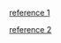 [reference 1](https://lists.apache.org/thread/1mszxrvp90y01xob56yp002939c7hlww)

[reference 2](https://x-stream.github.io/CVE-2021-21346.html)